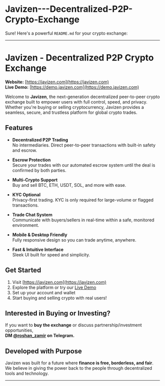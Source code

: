 # Javizen---Decentralized-P2P-Crypto-Exchange
Sure! Here's a powerful `README.md` for your crypto exchange:

---

# Javizen - Decentralized P2P Crypto Exchange

**Website:** [https://javizen.com](https://javizen.com)  
**Live Demo:** [https://demo.javizen.com](https://demo.javizen.com)

Welcome to **Javizen**, the next-generation decentralized peer-to-peer crypto exchange built to empower users with full control, speed, and privacy. Whether you're buying or selling cryptocurrency, Javizen provides a seamless, secure, and trustless platform for global crypto trades.

## Features

- **Decentralized P2P Trading**  
  No intermediaries. Direct peer-to-peer transactions with built-in safety and escrow.

- **Escrow Protection**  
  Secure your trades with our automated escrow system until the deal is confirmed by both parties.

- **Multi-Crypto Support**  
  Buy and sell BTC, ETH, USDT, SOL, and more with ease.

- **KYC Optional**  
  Privacy-first trading. KYC is only required for large-volume or flagged transactions.

- **Trade Chat System**  
  Communicate with buyers/sellers in real-time within a safe, monitored environment.

- **Mobile & Desktop Friendly**  
  Fully responsive design so you can trade anytime, anywhere.

- **Fast & Intuitive Interface**  
  Sleek UI built for speed and simplicity.

## Get Started

1. Visit [https://javizen.com](https://javizen.com)
2. Explore the platform or try our [Live Demo](https://demo.javizen.com)
3. Set up your account and wallet
4. Start buying and selling crypto with real users!

## Interested in Buying or Investing?

If you want to **buy the exchange** or discuss partnership/investment opportunities,  
**DM [@roshan_zamir](https://t.me/roshan_zamir) on Telegram.**

## Developed with Purpose

Javizen was built for a future where **finance is free, borderless, and fair**. We believe in giving the power back to the people through decentralized tools and technology.

---
